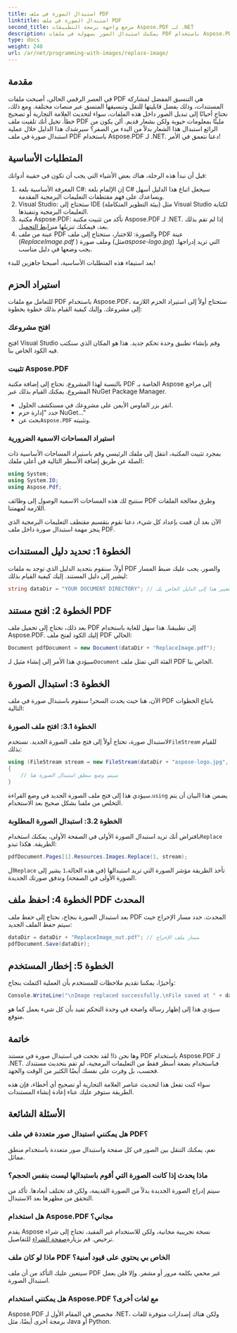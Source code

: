 ```yaml
---
title: استبدال الصورة في ملف PDF
linktitle: استبدال الصورة في ملف PDF
second_title: مرجع واجهة برمجة التطبيقات Aspose.PDF لـ .NET
description: يمكنك استبدال الصور بسهولة في ملفات PDF باستخدام Aspose.PDF لـ .NET. اتبع هذا الدليل للحصول على تعليمات خطوة بخطوة وتعزيز مهاراتك في إدارة ملفات PDF.
type: docs
weight: 240
url: /ar/net/programming-with-images/replace-image/
---
```

## مقدمة

في العصر الرقمي الحالي، أصبحت ملفات PDF هي التنسيق المفضل لمشاركة المستندات، وذلك بفضل قابليتها للنقل وتنسيقها المتسق عبر منصات مختلفة. ومع ذلك، نحتاج أحيانًا إلى تبديل الصور داخل هذه الملفات، سواء لتحديث العلامة التجارية أو تصحيح خطأ. تخيل أنك تلقيت ملف PDF مليئًا بمعلومات حيوية ولكن بشعار قديم. ألن يكون من الرائع استبدال هذا الشعار بدلاً من البدء من الصفر؟ سيرشدك هذا الدليل خلال عملية استبدال صورة في ملف PDF باستخدام Aspose.PDF لـ .NET. دعنا نتعمق في الأمر!

## المتطلبات الأساسية

قبل أن نبدأ هذه الرحلة، هناك بعض الأشياء التي يجب أن تكون في حقيبة أدواتك:

1. المعرفة الأساسية بلغة C#: إن الإلمام بلغة C# سيجعل اتباع هذا الدليل أسهل ويساعدك على فهم مقتطفات التعليمات البرمجية المقدمة.
2. Visual Studio: ستحتاج إلى IDE (بيئة التطوير المتكاملة) مثل Visual Studio لكتابة التعليمات البرمجية وتنفيذها.
3.  مكتبة Aspose.PDF: تأكد من تثبيت مكتبة Aspose.PDF لـ .NET. إذا لم تقم بذلك بعد، فيمكنك تنزيلها من[رابط التحميل](https://releases.aspose.com/pdf/net/).
4. عينة من ملف PDF والصورة: للاختبار، ستحتاج إلى ملف PDF عينة (*ReplaceImage.pdf* ) وملف صورة (مثل*aspose-logo.jpg*) التي تريد إدراجها. يجب وضعها في دليل مناسب.

بعد استيفاء هذه المتطلبات الأساسية، أصبحنا جاهزين للبدء! 

## استيراد الحزم

للتعامل مع ملفات PDF باستخدام Aspose.PDF، ستحتاج أولاً إلى استيراد الحزم اللازمة إلى مشروعك. وإليك كيفية القيام بذلك خطوة بخطوة:

### افتح مشروعك

افتح Visual Studio وقم بإنشاء تطبيق وحدة تحكم جديد. هذا هو المكان الذي سنكتب فيه الكود الخاص بنا.

### تثبيت Aspose.PDF

بالنسبة لهذا المشروع، نحتاج إلى إضافة مكتبة PDF الخاصة بـ Aspose إلى مراجع المشروع. يمكنك القيام بذلك عبر NuGet Package Manager. 

- انقر بزر الماوس الأيمن على مشروعك في مستكشف الحلول.
- حدد "إدارة حزم NuGet..."
-  بحث عن`Aspose.PDF` وتثبيته.

### استيراد المساحات الاسمية الضرورية 

بمجرد تثبيت المكتبة، انتقل إلى ملفك الرئيسي وقم باستيراد المساحات الأساسية ذات الصلة عن طريق إضافة الأسطر التالية في أعلى ملفك:

```csharp
using System;
using System.IO;
using Aspose.Pdf;
```

ستتيح لك هذه المساحات الاسمية الوصول إلى وظائف PDF وطرق معالجة الملفات اللازمة لمهمتنا.

الآن بعد أن قمت بإعداد كل شيء، دعنا نقوم بتقسيم مقتطف التعليمات البرمجية الذي ينجز مهمة استبدال صورة داخل ملف PDF. 

## الخطوة 1: تحديد دليل المستندات

أولاً، سنقوم بتحديد الدليل الذي توجد به ملفات PDF والصور. يجب عليك ضبط المسار ليشير إلى دليل المستند. إليك كيفية القيام بذلك:

```csharp
string dataDir = "YOUR DOCUMENT DIRECTORY"; // قم بتغيير هذا إلى الدليل الخاص بك
```

## الخطوة 2: افتح مستند PDF

بعد ذلك، نحتاج إلى تحميل ملف PDF إلى تطبيقنا. هذا سهل للغاية باستخدام Aspose.PDF. إليك الكود لفتح ملف PDF الحالي:

```csharp
Document pdfDocument = new Document(dataDir + "ReplaceImage.pdf");
```

 سيؤدي هذا الأمر إلى إنشاء مثيل لـ`Document` الفئة التي تمثل ملف PDF الخاص بنا.

## الخطوة 3: استبدال الصورة

الآن، هنا حيث يحدث السحر! سنقوم باستبدال صورة في ملف PDF باتباع الخطوات التالية:

### الخطوة 3.1: افتح ملف الصورة

 لاستبدال صورة، تحتاج أولاً إلى فتح ملف الصورة الجديد. نستخدم`FileStream` للقيام بذلك:

```csharp
using (FileStream stream = new FileStream(dataDir + "aspose-logo.jpg", FileMode.Open))
{
    // سيتم وضع منطق استبدال الصورة هنا
}
```

 سيؤدي هذا إلى فتح ملف الصورة الجديد في وضع القراءة.`using` يضمن هذا البيان أن يتم التخلص من ملفنا بشكل صحيح بعد الاستخدام.

### الخطوة 3.2: استبدال الصورة المطلوبة

 بافتراض أنك تريد استبدال الصورة الأولى في الصفحة الأولى، يمكنك استخدام`Replace` الطريقة. هكذا تبدو:

```csharp
pdfDocument.Pages[1].Resources.Images.Replace(1, stream);
```

 ال`Replace` تأخذ الطريقة مؤشر الصورة التي تريد استبدالها (في هذه الحالة،`1` يشير إلى الصورة الأولى في الصفحة) وتدفق صورتك الجديدة.

## الخطوة 4: احفظ ملف PDF المحدث

بعد استبدال الصورة بنجاح، نحتاج إلى حفظ ملف PDF المحدث. حدد مسار الإخراج حيث سيتم حفظ الملف الجديد:

```csharp
dataDir = dataDir + "ReplaceImage_out.pdf"; // مسار ملف الإخراج
pdfDocument.Save(dataDir);
```

## الخطوة 5: إخطار المستخدم

وأخيرًا، يمكننا تقديم ملاحظات للمستخدم بأن العملية اكتملت بنجاح:

```csharp
Console.WriteLine("\nImage replaced successfully.\nFile saved at " + dataDir);
```

سيؤدي هذا إلى إظهار رسالة واضحة في وحدة التحكم تفيد بأن كل شيء يعمل كما هو متوقع.

## خاتمة

وها نحن ذا! لقد نجحت في استبدال صورة في مستند PDF باستخدام Aspose.PDF لـ .NET. فباستخدام بضعة أسطر فقط من التعليمات البرمجية، لم تقم بتحديث مستندك فحسب، بل وفرت على نفسك أيضًا الكثير من الوقت والجهد. 

سواء كنت تفعل هذا لتحديث عناصر العلامة التجارية أو تصحيح أي أخطاء، فإن هذه الطريقة ستوفر عليك عناء إعادة إنشاء المستندات.

## الأسئلة الشائعة

### هل يمكنني استبدال صور متعددة في ملف PDF؟
نعم، يمكنك التنقل بين الصور في كل صفحة واستبدال صور متعددة باستخدام منطق مماثل.

### ماذا يحدث إذا كانت الصورة التي أقوم باستبدالها ليست بنفس الحجم؟
سيتم إدراج الصورة الجديدة بدلاً من الصورة القديمة، ولكن قد تختلف أبعادها. تأكد من التحقق من مظهرها بعد الاستبدال.

### هل استخدام Aspose.PDF مجاني؟
 يقدم Aspose نسخة تجريبية مجانية، ولكن للاستخدام غير المقيد، تحتاج إلى شراء ترخيص. قم بزيارة[صفحة الشراء](https://purchase.aspose.com/buy) للتفاصيل.

### ماذا لو كان ملف PDF الخاص بي يحتوي على قيود أمنية؟
سيتعين عليك التأكد من أن ملف PDF غير محمي بكلمة مرور أو مشفر. وإلا فلن يعمل استبدال الصورة.

### هل يمكنني استخدام Aspose.PDF مع لغات أخرى؟
Aspose.PDF مخصص في المقام الأول لـ .NET، ولكن هناك إصدارات متوفرة للغات برمجة أخرى أيضًا، مثل Java أو Python.